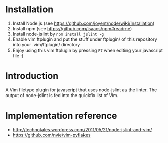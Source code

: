# Installation #

1.  Install Node.js (see https://github.com/joyent/node/wiki/Installation)
2.  Install npm (see https://github.com/isaacs/npm#readme)
3.  Install node-jslint by `npm install jslint -g`
4.  Enable vim ftplugin and put the stuff under ftplugin/ of this repository into your .vim/ftplugin/ directory
5.  Enjoy using this vim ftplugin by pressing `F7` when editing your javascript file :)

# Introduction #

A Vim filetype plugin for javascript that uses node-jslint as the linter.
The output of node-jslint is fed into the quickfix list of Vim.

# Implementation reference #

- http://technotales.wordpress.com/2011/05/21/node-jslint-and-vim/
- https://github.com/nvie/vim-pyflakes
